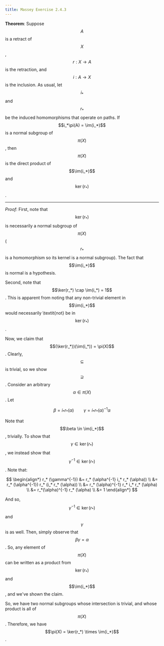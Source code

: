 ```yaml
---
title: Massey Exercise 2.4.3
---
```



**Theorem**: Suppose $$A$$ is a retract of $$X$$, $$r: X \rightarrow A$$ is the retraction, and $$i : A \rightarrow X$$ is the inclusion.
As usual, let $$i_*$$ and $$r_*$$ be the induced homomorphisms that operate on paths.
If $$i_*\pi(A) = \im(i_*)$$ is a normal subgroup of $$\pi(X)$$, then $$\pi(X)$$ is the direct product of $$\im(i_*)$$ and $$\ker(r_*)$$.

----

*Proof*:
First, note that $$\ker(r_*)$$ is necessarily a normal subgroup of $$\pi(X)$$ ($$r_*$$ is a homomorphism so its kernel is a normal subgroup).
The fact that $$\im(i_*)$$ is normal is a hypothesis.



Second, note that $$\ker(r_*) \cap \im(i_*) = 1$$.
This is apparent from noting that any non-trivial element in $$\im(i_*)$$ would necessarily \textit{not} be in $$\ker(r_*)$$.



Now, we claim that $$(\ker(r_*))(\im(i_*)) = \pi(X)$$.
Clearly, $$\subseteq$$ is trivial, so we show $$\supseteq$$.
Consider an arbitrary $$\alpha \in \pi(X)$$.
Let

$$
\beta = i_* r_* (\alpha) \qquad \gamma = i_* r_* (\alpha)^{-1} \alpha
$$

Note that $$\beta \in \im(i_*)$$, trivially.
To show that $$\gamma \in \ker(r_*)$$, we instead show that $$\gamma^{-1} \in \ker(r_*)$$.
Note that:

$$
\begin{align*}
r_* (\gamma^{-1}) &= r_* (\alpha^{-1} i_* r_* (\alpha)) \\
&= r_* (\alpha^{-1}) r_* (i_* r_* (\alpha)) \\
&= r_* (\alpha)^{-1} r_* i_* r_* (\alpha) \\
&= r_*(\alpha)^{-1} r_* (\alpha)  \\
&= 1
\end{align*}
$$

And so, $$\gamma^{-1} \in \ker(r_*)$$ and $$\gamma$$ is as well.
Then, simply observe that $$\beta \gamma = \alpha$$.
So, any element of $$\pi(X)$$ can be written as a product from $$\ker(r_*)$$ and $$\im(i_*)$$, and we've shown the claim.



So, we have two normal subgroups whose intersection is trivial, and whose product is all of $$\pi(X)$$.
Therefore, we have $$\pi(X) = \ker(r_*) \times \im(i_*)$$.
